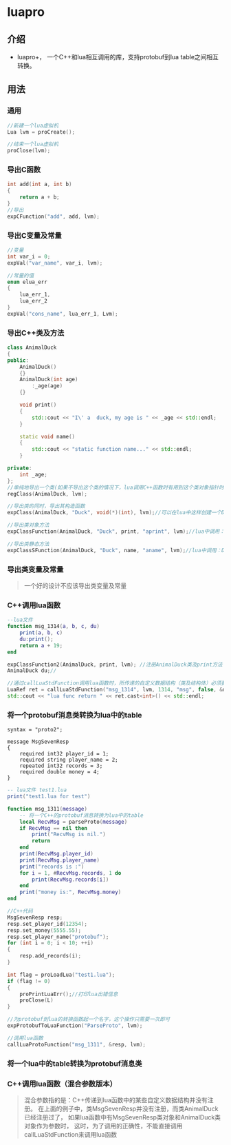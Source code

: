 ﻿# luapro

## 介绍
* luapro+， 一个C++和lua相互调用的库，支持protobuf到lua table之间相互转换。

## 用法

### 通用
```c++
//新建一个lua虚拟机
Lua lvm = proCreate();

//结束一个lua虚拟机
proClose(lvm);
```
### 导出C函数
```c++
int add(int a, int b)
{
    return a + b;
}
//导出
expCFunction("add", add, lvm);
```

### 导出C变量及常量
```c++
//变量
int var_i = 0;
expVal("var_name", var_i, lvm);

//常量的值
enum elua_err
{
    lua_err_1,
    lua_err_2
}
expVal("cons_name", lua_err_1, Lvm);
```

### 导出C++类及方法
```c++
class AnimalDuck
{
public:
    AnimalDuck()
    {}
    AnimalDuck(int age)
        :_age(age)
    {}

    void print()
    {
        std::cout << "I\' a  duck, my age is " << _age << std::endl;
    }

	static void name()
	{
		std::cout << "static function name..." << std::endl;
	}

private:
    int _age;
};
//单纯地导出一个类(如果不导出这个类的情况下，lua调用C++函数时有用到这个类对象指针时，程序会出错)
regClass(AnimalDuck, lvm);

//导出类的同时，导出其构造函数
expClass(AnimalDuck, "Duck", void(*)(int), lvm);//可以在lua中这样创建一个Duck对象：local d = Duck(888)

//导出类对象方法
expClassFunction(AnimalDuck, "Duck", print, "aprint", lvm);//lua中调用：d:aprint()

//导出类静态方法
expClassSFunction(AnimalDuck, "Duck", name, "aname", lvm);//lua中调用：Duck.aname()

```
### 导出类变量及常量

>一个好的设计不应该导出类变量及常量

### C++调用lua函数
```lua
--lua文件
function msg_1314(a, b, c, du)
    print(a, b, c)
    du:print();
    return a + 19;
end
```
```c++
expClassFunction2(AnimalDuck, print, lvm); //注册AnimalDuck类及print方法
AnimalDuck du;//

//通过callLuaStdFunction调用lua函数时，所传递的自定义数据结构（类及结构体）必须要先注册
LuaRef ret = callLuaStdFunction("msg_1314", lvm, 1314, "msg", false, &du, L);
std::cout << "lua func return " << ret.cast<int>() << std::endl;
```

### 将一个protobuf消息类转换为lua中的table
```
syntax = "proto2";

message MsgSevenResp
{
	required int32 player_id = 1;
	required string player_name = 2; 
	repeated int32 records = 3;
    required double money = 4;
}

```
```lua
-- lua文件 test1.lua
print("test1.lua for test")

function msg_1311(message)
    -- 将一个C++的protobuf消息转换为lua中的table
	local RecvMsg = parseProto(message)
	if RecvMsg == nil then 
		print("RecvMsg is nil.")
		return 
	end
	print(RecvMsg.player_id)
	print(RecvMsg.player_name)
	print("records is :")
	for i = 1, #RecvMsg.records, 1 do 
		print(RecvMsg.records[i])
	end
	print("money is:", RecvMsg.money)
end
```
```c++
//C++代码
MsgSevenResp resp;
resp.set_player_id(12354);
resp.set_money(5555.55);
resp.set_player_name("protobuf");
for (int i = 0; i < 10; ++i)
{
	resp.add_records(i);
}

int flag = proLoadLua("test1.lua");
if (flag != 0)
{
    proPrintLuaErr();//打印lua出错信息
    proClose(L)
}

//为protobuf到lua的转换函数起一个名字，这个操作只需要一次即可
expProtobufToLuaFunction("ParseProto", lvm);

//调用lua函数
callLuaProtoFunction("msg_1311", &resp, lvm);

```
### 将一个lua中的table转换为protobuf消息类

### C++调用lua函数（混合参数版本）
>混合参数指的是：C++传递到lua函数中的某些自定义数据结构并没有注册。
>在上面的例子中，类MsgSevenResp并没有注册，而类AnimalDuck已经注册过了，
>如果lua函数中有MsgSevenResp类对象和AnimalDuck类对象作为参数时，
>这时，为了调用的正确性，不能直接调用callLuaStdFunction来调用lua函数
